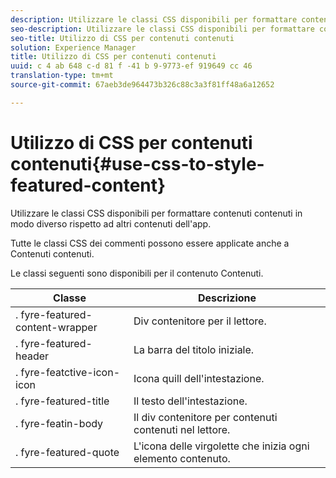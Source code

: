 ```yaml
---
description: Utilizzare le classi CSS disponibili per formattare contenuti contenuti in modo diverso rispetto ad altri contenuti dell'app.
seo-description: Utilizzare le classi CSS disponibili per formattare contenuti contenuti in modo diverso rispetto ad altri contenuti dell'app.
seo-title: Utilizzo di CSS per contenuti contenuti
solution: Experience Manager
title: Utilizzo di CSS per contenuti contenuti
uuid: c 4 ab 648 c-d 81 f -41 b 9-9773-ef 919649 cc 46
translation-type: tm+mt
source-git-commit: 67aeb3de964473b326c88c3a3f81ff48a6a12652

---
```



# Utilizzo di CSS per contenuti contenuti{#use-css-to-style-featured-content}

Utilizzare le classi CSS disponibili per formattare contenuti contenuti in modo diverso rispetto ad altri contenuti dell&#39;app.

Tutte le classi CSS dei commenti possono essere applicate anche a Contenuti contenuti.

Le classi seguenti sono disponibili per il contenuto Contenuti.

| Classe | Descrizione |
|---|---|
| . fyre-featured-content-wrapper | Div contenitore per il lettore. |
| . fyre-featured-header | La barra del titolo iniziale. |
| . fyre-featctive-icon-icon | Icona quill dell&#39;intestazione. |
| . fyre-featured-title | Il testo dell&#39;intestazione. |
| . fyre-featin-body | Il div contenitore per contenuti contenuti nel lettore. |
| . fyre-featured-quote | L&#39;icona delle virgolette che inizia ogni elemento contenuto. |

